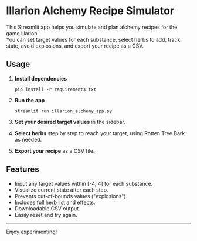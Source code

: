 # Illarion Alchemy Recipe Simulator

This Streamlit app helps you simulate and plan alchemy recipes for the game Illarion.  
You can set target values for each substance, select herbs to add, track state, avoid explosions, and export your recipe as a CSV.

## Usage

1. **Install dependencies**  
   ```
   pip install -r requirements.txt
   ```
2. **Run the app**  
   ```
   streamlit run illarion_alchemy_app.py
   ```

3. **Set your desired target values** in the sidebar.
4. **Select herbs** step by step to reach your target, using Rotten Tree Bark as needed.
5. **Export your recipe** as a CSV file.

## Features

- Input any target values within [-4, 4] for each substance.
- Visualize current state after each step.
- Prevents out-of-bounds values ("explosions").
- Includes full herb list and effects.
- Downloadable CSV output.
- Easily reset and try again.

---

Enjoy experimenting!